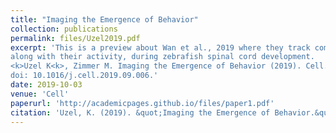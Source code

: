 ```yaml
---
title: "Imaging the Emergence of Behavior"
collection: publications
permalink: files/Uzel2019.pdf
excerpt: 'This is a preview about Wan et al., 2019 where they track comprehensively the development of individual neurons,
along with their activity, during zebrafish spinal cord development.
<k>Uzel K<k>, Zimmer M. Imaging the Emergence of Behavior (2019). Cell.
doi: 10.1016/j.cell.2019.09.006.'
date: 2019-10-03
venue: 'Cell'
paperurl: 'http://academicpages.github.io/files/paper1.pdf'
citation: 'Uzel, K. (2019). &quot;Imaging the Emergence of Behavior.&quot; <i>Cell</i>.'
---
```



